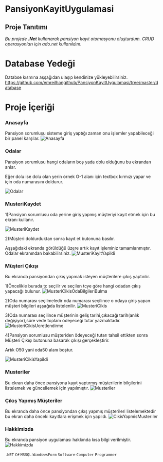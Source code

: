 # PansiyonKayitUygulamasi

## Proje Tanıtımı 

*Bu projede **.Net** kullanarak pansiyon kayıt otomasyonu oluşturdum. CRUD operasyonları için ado.net kullanıldım.*

# Database Yedeği #
Databse kısmına aşşağıdan ulaşıp kendinize yükleyebilirsiniz. https://github.com/emreilhangithub/PansiyonKayitUygulamasi/tree/master/database

# Proje İçeriği #

### Anasayfa
Pansiyon sorumlusu sisteme giriş yaptığı zaman onu işlemler yapabileceği bir panel karşılar.
![Anasayfa](https://github.com/emreilhangithub/Pansiyon_Kayit_Uygulamasi/blob/master/images/Anasayfa.png)

### Odalar
Pansiyon sorumlusu hangi odaların boş yada dolu olduğunu bu ekrandan anlar. 

Eğer dolu ise dolu olan yerin örnek O-1 alanı için textbox kırmızı yapar ve için oda numarasını doldurur.


![Odalar](https://github.com/emreilhangithub/Pansiyon_Kayit_Uygulamasi/blob/master/images/Odalar.png)

### MusteriKaydet
1)Pansiyon sorumlusu oda yerine giriş yapmış müşteriyi kayıt etmek için bu ekranı kullanır.


![MusteriKaydet](https://github.com/emreilhangithub/Pansiyon_Kayit_Uygulamasi/blob/master/images/MusteriKaydet.png)

2)Müşteri doldurduktan sonra kayıt et butonuna basılır.

Aşşağıdaki ekranda görüldüğü üzere artık kayıt işleminiz tamamlanmıştır. Odalar ekranından bakabilirsiniz.
![MusteriKayitYapildi](https://github.com/emreilhangithub/Pansiyon_Kayit_Uygulamasi/blob/master/images/MusteriKayitYapildi.png)

### Müşteri Çıkışı
Bu ekranda pansiyondan çıkış yapmak isteyen müşterilere çıkış yaptırılır.


1)Öncelikle burada tc seçilir ve seçilen tcye göre hangi odadan çıkış yapacağı bulunur.
![MusteriCikisOdaBilgileriBulma](https://github.com/emreilhangithub/Pansiyon_Kayit_Uygulamasi/blob/master/images/MusteriCikisOdaBilgileriBulma.png)

2)Oda numarası seçilmeledir oda numarası seçilince o odaya giriş yapan müşteri bilgileri aşşağıda listelenilir.
![MusteriCikis](https://github.com/emreilhangithub/Pansiyon_Kayit_Uygulamasi/blob/master/images/MusteriCikis.png)

3)Oda numarası seçilince müşterinin geliş tarihi,çıkacağı tarih(anlık değişiyor),süre vede toplam ödeyeceği tutar yazmaktadır.
![MusteriCikisUcretlendirme](https://github.com/emreilhangithub/Pansiyon_Kayit_Uygulamasi/blob/master/images/MusteriCikisUcretlendirme.png)

4)Pansiyon sorumlusu müşteriden ödeyeceği tutarı tahsil ettikten sonra Müşteri Çıkışı butonuna basarak çıkışı gerçekleştirir.

Artık O50 yani oda50 alanı boştur.

![MusteriCikisYapildi](https://github.com/emreilhangithub/Pansiyon_Kayit_Uygulamasi/blob/master/images/MusteriCikisYapildi.png)

### Musteriler
Bu ekran daha önce pansiyona kayıt yaptırmış müşterilerin bilgilerini listelemek ve güncellemek için yapılmıştır.
![Musteriler](https://github.com/emreilhangithub/Pansiyon_Kayit_Uygulamasi/blob/master/images/Musteriler.png)

### Çıkış Yapmış Müşteriler
Bu ekranda daha önce pansiyondan çıkış yapmış müşterileri listelemektedir bu ekran daha önceki kayıtlara erişmek için yapıldı.
![CikisYapmisMusteriler](https://github.com/emreilhangithub/Pansiyon_Kayit_Uygulamasi/blob/master/images/CikisYapmisMusteriler.png)

### Hakkimizda
Bu ekranda pansiyon uygulaması hakkında kısa bilgi verilmiştir.
![Hakkimizda](https://github.com/emreilhangithub/Pansiyon_Kayit_Uygulamasi/blob/master/images/Hakkimizda.png)

```.NET``` ```C#``` ```MSSQL```  ```WindowsForm``` ```Software``` ```Computer``` ```Programmer```